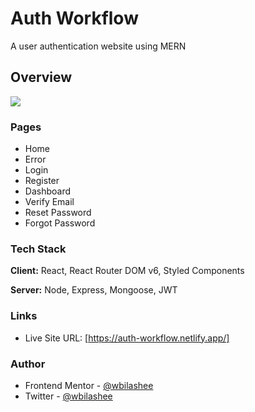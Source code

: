 # Auth Workflow

A user authentication website using MERN

## Overview

![](https://res.cloudinary.com/dhhvnduts/image/upload/v1672247662/auth-workflow_d71eis.png)

### Pages

- Home
- Error
- Login
- Register
- Dashboard
- Verify Email
- Reset Password
- Forgot Password

### Tech Stack

**Client:** React, React Router DOM v6, Styled Components

**Server:** Node, Express, Mongoose, JWT

### Links

- Live Site URL: [https://auth-workflow.netlify.app/]

### Author

- Frontend Mentor - [@wbilashee](https://www.frontendmentor.io/profile/wbilashee)
- Twitter - [@wbilashee](https://www.twitter.com/wbilashee)
